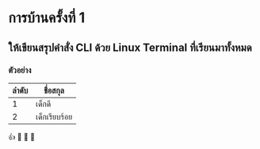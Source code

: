 # การบ้านครั้งที่ 1
## ให้เขียนสรุปคำสั่ง CLI ด้วย Linux Terminal ที่เรียนมาทั้งหมด

### ตัวอย่าง

ลำดับ | ชื่อสกุล
-----|--------
1    | เด็กดี
2    | เด็กเรียบร้อย

:+1: :metal: :metal: :metal:

